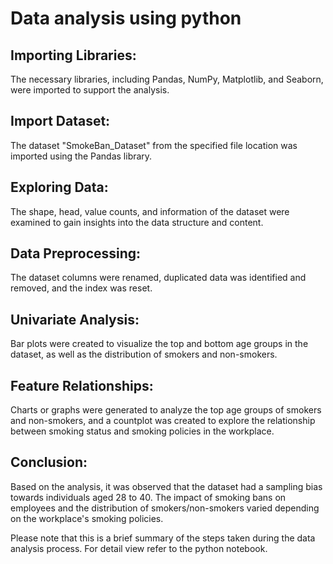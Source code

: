 # Data analysis using python
## Importing Libraries: 
The necessary libraries, including Pandas, NumPy, Matplotlib, and Seaborn, were imported to support the analysis.
## Import Dataset: 
The dataset "SmokeBan_Dataset" from the specified file location was imported using the Pandas library.
## Exploring Data: 
The shape, head, value counts, and information of the dataset were examined to gain insights into the data structure and content.
## Data Preprocessing: 
The dataset columns were renamed, duplicated data was identified and removed, and the index was reset.
## Univariate Analysis: 
Bar plots were created to visualize the top and bottom age groups in the dataset, as well as the distribution of smokers and non-smokers.
## Feature Relationships: 
Charts or graphs were generated to analyze the top age groups of smokers and non-smokers, and a countplot was created to explore the relationship between smoking status and smoking policies in the workplace.
## Conclusion: 
Based on the analysis, it was observed that the dataset had a sampling bias towards individuals aged 28 to 40. The impact of smoking bans on employees and the distribution of smokers/non-smokers varied depending on the workplace's smoking policies.

Please note that this is a brief summary of the steps taken during the data analysis process.
For detail view refer to the python notebook.
